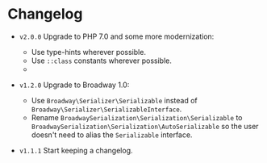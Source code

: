 # Changelog

- `v2.0.0` Upgrade to PHP 7.0 and some more modernization:
    - Use type-hints wherever possible.
    - Use `::class` constants wherever possible.
    - 
- `v1.2.0` Upgrade to Broadway 1.0:
    - Use `Broadway\Serializer\Serializable` instead of `Broadway\Serializer\SerializableInterface`.
    - Rename `BroadwaySerialization\Serialization\Serializable` to `BroadwaySerialization\Serialization\AutoSerializable` so the user doesn't need to alias the `Serializable` interface.
 
- `v1.1.1` Start keeping a changelog.
